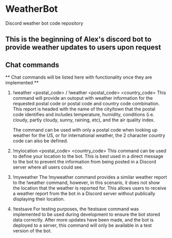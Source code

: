 # WeatherBot
Discord weather bot code repository

## This is the beginning of Alex's discord bot to provide weather updates to users upon request

## Chat commands
** Chat commands will be listed here with functionality once they are implemented **

1. !weather <postal_code> / !weather <postal_code> <country_code>
    This command will provide an outoput with weather information for the requested postal code or postal code and country code combination. This report is headed with the name of the city/town that the postal code identifies and includes temperature, humidity, conditions (i.e. cloudy, partly cloudy, sunny, raining, etc), and the air quality index.

    The command can be used with only a postal code when looking up weather for the US, or for international weather, the 2 character country code can also be defined. 

2. !mylocation <postal_code> <country_code>
    This command can be used to define your location to the bot. This is best used in a direct message to the bot to prevent the information from being posted in a Discord server where all users could see.

3. !myweather
    The !myweather command provides a similar weather report to the !weather command, however, in this scenario, it does not show the location that the weather is reported for. This allows users to receive a weather report from the bot in a Discord server without publically displaying their location. 

4. !testsave
    For testing purposes, the !testsave command was implemented to be used during development to ensure the bot stored data correctly. After more updates have been made, and the bot is deployed to a server, this command will only be available in a test version of the bot. 
